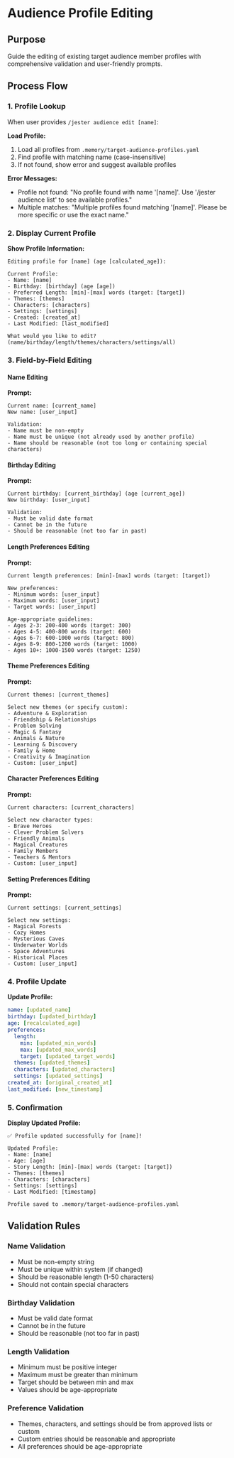 

# Audience Profile Editing

## Purpose

Guide the editing of existing target audience member profiles with comprehensive validation and user-friendly prompts.

## Process Flow

### 1. Profile Lookup
When user provides `/jester audience edit [name]`:

**Load Profile:**
1. Load all profiles from `.memory/target-audience-profiles.yaml`
2. Find profile with matching name (case-insensitive)
3. If not found, show error and suggest available profiles

**Error Messages:**
- Profile not found: "No profile found with name '[name]'. Use '/jester audience list' to see available profiles."
- Multiple matches: "Multiple profiles found matching '[name]'. Please be more specific or use the exact name."

### 2. Display Current Profile
**Show Profile Information:**
```
Editing profile for [name] (age [calculated_age]):

Current Profile:
- Name: [name]
- Birthday: [birthday] (age [age])
- Preferred Length: [min]-[max] words (target: [target])
- Themes: [themes]
- Characters: [characters]
- Settings: [settings]
- Created: [created_at]
- Last Modified: [last_modified]

What would you like to edit? (name/birthday/length/themes/characters/settings/all)
```

### 3. Field-by-Field Editing

#### Name Editing
**Prompt:**
```
Current name: [current_name]
New name: [user_input]

Validation:
- Name must be non-empty
- Name must be unique (not already used by another profile)
- Name should be reasonable (not too long or containing special characters)
```

#### Birthday Editing
**Prompt:**
```
Current birthday: [current_birthday] (age [current_age])
New birthday: [user_input]

Validation:
- Must be valid date format
- Cannot be in the future
- Should be reasonable (not too far in past)
```

#### Length Preferences Editing
**Prompt:**
```
Current length preferences: [min]-[max] words (target: [target])

New preferences:
- Minimum words: [user_input]
- Maximum words: [user_input]
- Target words: [user_input]

Age-appropriate guidelines:
- Ages 2-3: 200-400 words (target: 300)
- Ages 4-5: 400-800 words (target: 600)
- Ages 6-7: 600-1000 words (target: 800)
- Ages 8-9: 800-1200 words (target: 1000)
- Ages 10+: 1000-1500 words (target: 1250)
```

#### Theme Preferences Editing
**Prompt:**
```
Current themes: [current_themes]

Select new themes (or specify custom):
- Adventure & Exploration
- Friendship & Relationships
- Problem Solving
- Magic & Fantasy
- Animals & Nature
- Learning & Discovery
- Family & Home
- Creativity & Imagination
- Custom: [user_input]
```

#### Character Preferences Editing
**Prompt:**
```
Current characters: [current_characters]

Select new character types:
- Brave Heroes
- Clever Problem Solvers
- Friendly Animals
- Magical Creatures
- Family Members
- Teachers & Mentors
- Custom: [user_input]
```

#### Setting Preferences Editing
**Prompt:**
```
Current settings: [current_settings]

Select new settings:
- Magical Forests
- Cozy Homes
- Mysterious Caves
- Underwater Worlds
- Space Adventures
- Historical Places
- Custom: [user_input]
```

### 4. Profile Update
**Update Profile:**
```yaml
name: [updated_name]
birthday: [updated_birthday]
age: [recalculated_age]
preferences:
  length:
    min: [updated_min_words]
    max: [updated_max_words]
    target: [updated_target_words]
  themes: [updated_themes]
  characters: [updated_characters]
  settings: [updated_settings]
created_at: [original_created_at]
last_modified: [new_timestamp]
```

### 5. Confirmation
**Display Updated Profile:**
```
✅ Profile updated successfully for [name]!

Updated Profile:
- Name: [name]
- Age: [age]
- Story Length: [min]-[max] words (target: [target])
- Themes: [themes]
- Characters: [characters]
- Settings: [settings]
- Last Modified: [timestamp]

Profile saved to .memory/target-audience-profiles.yaml
```

## Validation Rules

### Name Validation
- Must be non-empty string
- Must be unique within system (if changed)
- Should be reasonable length (1-50 characters)
- Should not contain special characters

### Birthday Validation
- Must be valid date format
- Cannot be in the future
- Should be reasonable (not too far in past)

### Length Validation
- Minimum must be positive integer
- Maximum must be greater than minimum
- Target should be between min and max
- Values should be age-appropriate

### Preference Validation
- Themes, characters, and settings should be from approved lists or custom
- Custom entries should be reasonable and appropriate
- All preferences should be age-appropriate